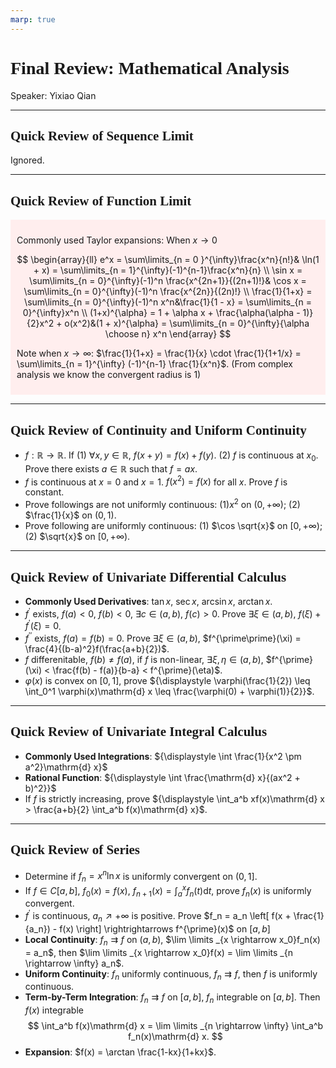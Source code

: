 ```yaml
---
marp: true
---
```

<style>
  section {
    font-family: 'LXGW Bright';
  }

  h1, h2, h3 {
    font-family: 'LXGW Bright';
  }
</style>
<style>
img[alt~="center"] {
  display: block;
  margin: 0 auto;
}
</style>
<style>
.note {
  background-color: #eef;
  padding: 10px;
  margin: 10px 0;
  text-align: left;
}
.trick {
  background-color: #fee;
  padding: 10px;
  margin: 10px 0;
  text-align: left;
}
</style>

# Final Review: Mathematical Analysis

Speaker: Yixiao Qian

---

## Quick Review of Sequence Limit

Ignored.

---

## Quick Review of Function Limit

<div class=trick>

Commonly used Taylor expansions: When $x \rightarrow 0$

$$
\begin{array}{ll}
e^x = \sum\limits_{n = 0 }^{\infty}\frac{x^n}{n!}& \ln(1 + x) = \sum\limits_{n = 1}^{\infty}(-1)^{n-1}\frac{x^n}{n} \\
\sin x = \sum\limits_{n = 0}^{\infty}(-1)^n \frac{x^{2n+1}}{(2n+1)!}& \cos x = \sum\limits_{n = 0}^{\infty}(-1)^n \frac{x^{2n}}{(2n)!} \\
\frac{1}{1+x} = \sum\limits_{n = 0}^{\infty}(-1)^n x^n&\frac{1}{1 - x} = \sum\limits_{n = 0}^{\infty}x^n \\
(1+x)^{\alpha} = 1 + \alpha x + \frac{\alpha(\alpha - 1)}{2}x^2 + o(x^2)&(1 + x)^{\alpha} = \sum\limits_{n = 0}^{\infty}{\alpha \choose n} x^n
\end{array}
$$

Note when $x \rightarrow \infty$: $\frac{1}{1+x} = \frac{1}{x} \cdot \frac{1}{1+1/x} = \sum\limits_{n = 1}^{\infty} (-1)^{n-1} \frac{1}{x^n}$. (From complex analysis we know the convergent radius is $1$)
</div>

---

## Quick Review of Continuity and Uniform Continuity

- $f: \mathbb{R} \rightarrow \mathbb{R}$. If (1) $\forall x, y \in \mathbb{R}$, $f(x+y) = f(x) + f(y)$. (2) $f$ is continuous at $x_0$. Prove there exists $a \in \mathbb{R}$ such that $f = ax$.
- $f$ is continuous at $x = 0$ and $x = 1$. $f(x^2) = f(x)$ for all $x$. Prove $f$ is constant.
- Prove followings are not uniformly continuous: (1)$x^2$ on $(0,+\infty)$; (2) $\frac{1}{x}$ on $(0, 1)$.
- Prove following are uniformly continuous: (1) $\cos \sqrt{x}$ on $[0, +\infty)$; (2) $\sqrt{x}$ on $[0, +\infty)$.

---

## Quick Review of Univariate Differential Calculus

- **Commonly Used Derivatives**: $\tan x$, $\sec x$, $\arcsin x$, $\arctan x$.
- $f^{\prime}$ exists, $f(a) < 0$, $f(b) < 0$, $\exists c \in (a,b)$, $f(c) > 0$. Prove $\exists \xi \in (a, b)$, $f(\xi) + f^{\prime}(\xi) = 0$.
- $f^{\prime\prime}$ exists, $f(a)=f(b)=0$. Prove $\exists \xi \in (a, b)$, $f^{\prime\prime}(\xi) = \frac{4}{(b-a)^2}f(\frac{a+b}{2})$.
- $f$ differenitable, $f(b) \neq f(a)$, if $f$ is non-linear, $\exists \xi, \eta \in (a, b)$, $f^{\prime}(\xi) < \frac{f(b) - f(a)}{b-a} < f^{\prime}(\eta)$.
- $\varphi(x)$ is convex on $[0, 1]$, prove ${\displaystyle \varphi(\frac{1}{2}) \leq \int_0^1 \varphi(x)\mathrm{d} x \leq \frac{\varphi(0) + \varphi(1)}{2}}$.

---

## Quick Review of Univariate Integral Calculus

- **Commonly Used Integrations**: ${\displaystyle \int \frac{1}{x^2 \pm a^2}\mathrm{d} x}$
- **Rational Function**: ${\displaystyle \int \frac{\mathrm{d} x}{(ax^2 + b)^2}}$
- If $f$ is strictly increasing, prove ${\displaystyle \int_a^b xf(x)\mathrm{d} x > \frac{a+b}{2} \int_a^b f(x)\mathrm{d} x}$.

---

## Quick Review of Series

- Determine if $f_n = x^n \ln x$ is uniformly convergent on $(0, 1]$.
- If $f \in C[a, b]$, $f_0(x) = f(x)$, $\displaystyle f_{n+1}(x) = \int_a^x f_n(t)\mathrm{d} t$, prove $f_n(x)$ is uniformly convergent.
- $f^{\prime}$ is continuous, $a_n \nearrow +\infty$ is positive. Prove $f_n = a_n \left[ f(x + \frac{1}{a_n}) - f(x) \right] \rightrightarrows f^{\prime}(x)$ on $[a, b]$
- **Local Continuity**: $f_n \rightrightarrows f$ on $(a, b)$, $\lim \limits _{x \rightarrow x_0}f_n(x) = a_n$, then $\lim \limits _{x \rightarrow x_0}f(x) = \lim \limits _{n \rightarrow \infty} a_n$. 
- **Uniform Continuity**: $f_n$ uniformly continuous, $f_n \rightrightarrows f$, then $f$ is uniformly continuous.
- **Term-by-Term Integration**: $f_n \rightrightarrows f$ on $[a, b]$, $f_n$ integrable on $[a, b]$. Then $f(x)$ integrable
$$ \int_a^b f(x)\mathrm{d} x = \lim \limits _{n \rightarrow \infty} \int_a^b f_n(x)\mathrm{d} x. $$
- **Expansion**: $f(x) = \arctan \frac{1-kx}{1+kx}$.

